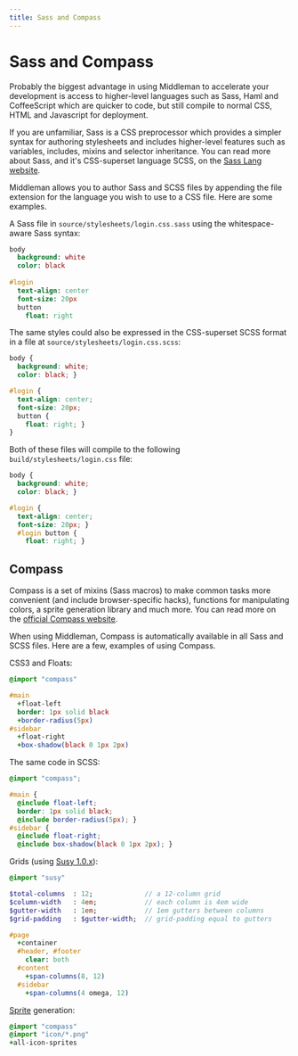 ```yaml
---
title: Sass and Compass
---
```


# Sass and Compass

Probably the biggest advantage in using Middleman to accelerate your development is access to higher-level languages such as Sass, Haml and CoffeeScript which are quicker to code, but still compile to normal CSS, HTML and Javascript for deployment.

If you are unfamiliar, Sass is a CSS preprocessor which provides a simpler syntax for authoring stylesheets and includes higher-level features such as variables, includes, mixins and selector inheritance. You can read more about Sass, and it's CSS-superset language SCSS, on the [Sass Lang website].

Middleman allows you to author Sass and SCSS files by appending the file extension for the language you wish to use to a CSS file. Here are some examples.

A Sass file in `source/stylesheets/login.css.sass` using the whitespace-aware Sass syntax:

``` sass
body
  background: white
  color: black
  
#login
  text-align: center
  font-size: 20px
  button
    float: right
```

The same styles could also be expressed in the CSS-superset SCSS format in a file at `source/stylesheets/login.css.scss`:

``` scss
body {
  background: white;
  color: black; }

#login {
  text-align: center;
  font-size: 20px;
  button {
    float: right; }
}
```

Both of these files will compile to the following `build/stylesheets/login.css` file:

``` css
body {
  background: white;
  color: black; }

#login {
  text-align: center;
  font-size: 20px; }
  #login button {
    float: right; }
```

## Compass

Compass is a set of mixins (Sass macros) to make common tasks more convenient (and include browser-specific hacks), functions for manipulating colors, a sprite generation library and much more. You can read more on the [official Compass website].

When using Middleman, Compass is automatically available in all Sass and SCSS files. Here are a few, examples of using Compass.

CSS3 and Floats:

``` sass
@import "compass"

#main
  +float-left
  border: 1px solid black
  +border-radius(5px)
#sidebar
  +float-right
  +box-shadow(black 0 1px 2px)
```

The same code in SCSS:

``` scss
@import "compass";

#main {
  @include float-left;
  border: 1px solid black;
  @include border-radius(5px); }
#sidebar {
  @include float-right;
  @include box-shadow(black 0 1px 2px); }
```

Grids (using [Susy 1.0.x](http://susy.oddbird.net/)):

``` sass
@import "susy"

$total-columns  : 12;             // a 12-column grid
$column-width   : 4em;            // each column is 4em wide
$gutter-width   : 1em;            // 1em gutters between columns
$grid-padding   : $gutter-width;  // grid-padding equal to gutters

#page
  +container
  #header, #footer
    clear: both
  #content
    +span-columns(8, 12)
  #sidebar
    +span-columns(4 omega, 12)
```

[Sprite] generation:

``` sass
@import "compass"
@import "icon/*.png"
+all-icon-sprites
```

[Sass Lang website]: http://sass-lang.com/
[official Compass website]: http://compass-style.org/
[Susy]: http://susy.oddbird.net/
[Sprite]: http://compass-style.org/help/tutorials/spriting/

